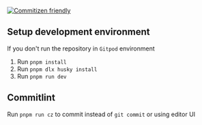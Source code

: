 [![Commitizen friendly](https://img.shields.io/badge/commitizen-friendly-brightgreen.svg)](http://commitizen.github.io/cz-cli/)

## Setup development environment

If you don't run the repository in `Gitpod` environment

1. Run `pnpm install`
1. Run `pnpm dlx husky install`
1. Run `pnpm run dev`

## Commitlint

Run `pnpm run cz` to commit instead of `git commit` or using editor UI
